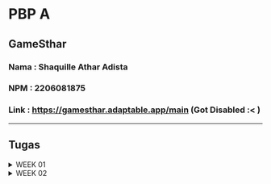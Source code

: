 # PBP A

## GameSthar
### Nama : Shaquille Athar Adista
### NPM  : 2206081875
### Link : https://gamesthar.adaptable.app/main (Got Disabled :< )

---
## Tugas

<details>
  <summary> 
     WEEK 01
  </summary>

  ## 1. Jelaskan bagaimana cara kamu mengimplementasikan checklist di atas secara step-by-step (bukan hanya sekadar mengikuti tutorial). 

**Membuat sebuah proyek Django baru**

+ Buat direktori baru dengan nama `game_sthar`.
+ Terus, saya membuat _virtual environment_ dengan menjalankan perintah .

  ```
  python -m venv env
  ```
+ _virtual environment_ yang telah saya buat tadi berfungsi agar lingkungan kerja kita terisolasi sehingga __package__ serta __dependencies__ tidak akan bertabrakan dengan versi lain yang ada di komputer saya. Cara mengaktifkan __virtual environment__ adalah dengan menjalankan perintah.

  ```
  env\Scripts\activate.bat
  ```

Saya menggunakan perintah tersebut, karena saya menjalankannya di windows.

+ Selanjutnya saya membuat file `requirements.txt` di directory tadi, dan saya menambahkan beberapa __dependecies__ di dalamnya. Tujuannya adalah agar saya dapat menginstall __dependecies__ yang saya butuhkan di project ini.

  ```
  django
  gunicorn 
  whitenoise
  psycopg2-binary
  requests
  urllib3
  ```

+ Setelah itu, saya menjalankan perintah berikut untuk menginstall semua __dependecies__ yang ada di `requirements.txt`. Saya menginstall __dependecies__ ini di __virtual env__ yang telah saya buat tadi.

  ```
  pip install -r requirements.txt

  ```

+ Kemudian saya membuat project django yang bernama `game_sthar` dengan perintah berikut.

  ```
  django-admin startproject game_sthar .

  ```

+ Setelah terbentuk folder `game_sthar`, kemudian saya mencari file `settings.py` dan menambahkan `*` pada `ALLOWED_HOSTS`. Ini bertujuan agar kita mengizinkan akses dari semua host, yang akan membuat aplikasi dapat diakses secara luas.

+ Kemudian, saya menginisiasi direktori `game_sthar` sebagai repo github dengan cara `git init`.

+ Lalu, saya menambahkan `.gitignore` di dalam direktori tadi.


**Membuat aplikasi dengan nama `main` pada proyek tersebut**

+ Di proyek game sthar saya membuat aplikasi baru bernama `main` dengan cara menjalankan perintah berikut.
  ```
  python manage.py startapp main
  ```

+ Kemudian saya akan menambahkan aplikasi `main` ke dalam proyek game sthar dengan cara membuat berkas `setting.py` yang ada di dalam direktori `game_sthar`, kemudian pada `INSTALLED_APPS` saya akan menambahkan `main`.

+ Dalam direktori `main` saya membuat direktori baru yang bernama `templates` dan membuat file `main.html` di dalam direktori `templates`, Isi dari main dalah dilihat di [sini](https://github.com/AtharAdista/game-sthar/blob/main/main/templates/main.html)

**Melakukan routing pada proyek agar dapat menjalankan aplikasi main.**

+ Buka berkas `urls.py` yang ada di dalam direktori `game_sthar` lalu import fungsi `include` dari `django.urls` dan tambahkan rute URL untuk mengarahkan ke `main` di `urlpatterns`

  ```
  from django.contrib import admin
  from django.urls import path, include

  urlpatterns = [
      path('admin/', admin.site.urls),
      path('main/', include('main.urls')),
  ]
  ```

**Membuat model pada aplikasi main dengan nama Item dan memiliki atribut wajib.**

 + Saya membuat file `models.py` yang ada di direktori `main` untuk membuat model baru.
   - Saya mengisi file `models.py` sebagai berikut.
     ```
     from django.db import models
     class Product(models.Model):
        name = models.CharField(max_length=255)
        data_added = models.DateField(auto_now_add=True)
        amount = models.IntegerField()
        description = models.TextField()
        price = models.IntegerField()
        category = models.TextField()
        platform = models.TextField()

     ```
+ Kemudian saya melakukan perintah `makemigrations` untuk membuat migrasi model dan `migrate` untuk menerapkan migrasi ke dalam basis data.
  ```
  python manage.py makemigrations
  python manage.py migrate

  ```

**Membuat sebuah fungsi pada views.py untuk dikembalikan ke dalam sebuah template HTML yang menampilkan nama aplikasi serta nama dan kelas kamu.**

+ Buka file `views.py` yang ada di dalam folder `main`. kemudian tambahkan baris impor `from django.shortcuts import render`. 
+ Lalu tambahkan fungsi `show_main` seperti di bawah ini.

  ```
  from django.shortcuts import render

  def show_main(request):
      context = {
          'name' : 'Shaquille Athar Adista',
          'class' : 'PBP A',

      }

      return render(request, "main.html", context)
  ```

**Melakukan deployment ke Adaptable terhadap aplikasi yang sudah dibuat sehingga nantinya dapat diakses oleh teman-temanmu melalui Internet.**

+ Lakukan git add, commit, dan push sebelum mendeploy web kita.
+ Buka web **Adaptable** dan sign-in.
+ pilih `New App`. Pilih `Connect an Existiting Repository`. Lalu hubungkan semua repositori kita dengan Adaptable.io pada proses instalasi.
+ pilih repositori `game_sthar` dan pilih branch yang mau kita deploy.
+ pilih `python App Template`, kemudian pilih `PostgreSQL`.
+ pada bagian `version`, sesuaikan dengan versi python kita dan pada bagian `Start Command` masukkan perintah `python manage.py migrate && gunicorn game_sthar.wsgi`.
+ pilih nama domain yang kita mau dan centang bagian `HTTP Listener on PORT` dan deploy app.

 **BONUS**

 - Saya juga menambahkan unit test
  ```
  from django.test import TestCase, Client
  from .models import Product

  class mainTest(TestCase):
      def setUp(self):
          self.data= Product.objects.create(
              name = "Fifa 23",
              price = 40000,
              amount = 20,
              category = "Sport",
              platform = "PC, Nitendo Switch, Xbox X|S, Xbox One, Playstation 4",
              description = "The game offers revamped Career Mode, FIFA Ultimate Team (FUT), and the return of Volta Football for a diverse gaming experience.",

          ) 
    
      def test_product(self):
          self.assertEqual(self.data.name, "Fifa 23")
          self.assertEqual(self.data.price, 40000)
          self.assertEqual(self.data.amount, 20)
          self.assertEqual(self.data.category, "Sport")
          self.assertEqual(self.data.platform, "PC, Nitendo Switch, Xbox X|S, Xbox One, Playstation 4")
          self.assertEqual(self.data.description, "The game offers revamped Career Mode, FIFA Ultimate Team (FUT), and the return of Volta Football for a diverse gaming experience.") 

      def test_product_amount_not_negative(self):
          product = Product(name="Test Game", amount=10, price=100, category="Game", platform="PC", description="Test")
        
          self.assertTrue(product.amount >= 0)
    
      def setUp_web(self):
          self.client = Client()

      def test_template_elements(self):
          response = self.client.get('/main/') 

          self.assertEqual(response.status_code, 200) 

          self.assertContains(response, "<h1>Game Sthar</h1>")
          self.assertContains(response, "<h5>Name: </h5>")
          self.assertContains(response, "<h4>Game: </h4>")
          self.assertContains(response, "<h4>Amount: </h4>")
          self.assertContains(response, "<h4>Price: </h4>")
          self.assertContains(response, "<h4>Category: </h4>")
          self.assertContains(response, "<h4>Platform: </h4>")
          self.assertContains(response, "<h4>Description: </h4>")
   
          context = response.context  
          self.assertIn("name", context)
          self.assertIn("game", context)
          self.assertIn("amount", context)
          self.assertIn("price", context)
          self.assertIn("category", context)
          self.assertIn("platform", context)
          self.assertIn("description", context)

  ```

---
## 2. Buatlah bagan yang berisi request client ke web aplikasi berbasis Django beserta responnya dan jelaskan pada bagan tersebut kaitan antara urls.py, views.py, models.py, dan berkas html. 

![MVT architecture](https://github.com/AtharAdista/game-sthar/blob/main/Model.png)

 + User akan menuliskan sesuatu di browser.
 + Klien(browser) mengirim permintaan HTTP ke Django.
 + Django menerima permintaan dan menyampaikannya ke 
   `urls.py`.
 + `urls.py` akan mengarahkan request ke View sesuai url yang diterima.
 + View dapat berinteraksi dengan model yang merupakan komponen yang bertanggung jawab terhadap database.
 + Setelah mendapatkan data dari model, maka View akan merender Template HTML dan diisi dengan data yang sesuai.
 + View akan menghasilkan respons HTTP dan dikirimkan kembali ke klien.
 + Klien menerima respon dan menampilkan halaman web atau data yang diberikan.
 + Klien (browser) menampilkan halaman atau data kepada pengguna.

---
## 3. Jelaskan mengapa kita menggunakan virtual environment? Apakah kita tetap dapat membuat aplikasi web berbasis Django tanpa menggunakan virtual environment?

<p>Kita menggunakan virtual environment agar kita dapat memisahkan ruang kerja kita, jadinya kita dapat menggunakan versi python atau depedensi yang berbeda-beda antar virtual environment, dengan menggunakan virtual environment kita juga dapat menjaga kebersihan sistem kita, kita dapat menghindari potensi adanya masalah konflik depedensi dan kita juga dapat menciptakan proyek-proyek yang bersih dan terorganisir. Namun, kita juga tetap dapat membuat aplikasi web berbasis Django tanpa menggunakan virtual env, tetapi hal ini dapat mengakibatkan lingkungan kerja kita menjadi tidak terstruktur dan mungkin saja akan terdapat kesalahan dikarenakan perbedaan versi python atau dependensi di project-project kita.<p>

---
## 4. Jelaskan apakah itu MVC, MVT, MVVM dan perbedaan dari ketiganya.   

### MVC (Model View Controller) 

MVC adalah sebuah cara dalam membuat aplikasi atau website dengan memisahkan masing-masing bagiannya, yaitu database dalam model, tampilan dalam view, dan perintah-perintah yang memiliki fungsi dalam menghubungkan view dan model di controller. 
  - Model, merupakan komponen pertama dari MVC adalah model yang berfungsi untuk menyiapkan, mengorganisasikan, bahkan memanipulasikan data pada database.
  - View, merupakan bagian yang menampilkan desain tampilan dan juga informasi(data) kepada user atau pengguna (end user)
  - Controller, merupakan bagian yang menghubungkan model dan view pada setiap proses dan request dari user.  

  Dengan konsep model view controller, website sendiri terdiri dari masing-masing bagian yang terpisah sehingga memudahkan dalam mengembangkan dan pengerjaan. Proses pengerjaan aplikasi atau 
  website pun dapat dilakukan dengan cepat karena tim developer dapat lebih fokus ke salah satu bagiannya saja dari model, view, dan controller. Konsep MVC ini sudah diterapkan di berbagai framework PHP, Laravel, CodeIgniter, YII, Symfony, Yii, dan Zend.  

### MVT (Model View Template) 

MVT adalah sebuah pola desain arsitektur website yang terbagi menjadi tiga lapisan, yakni model, view, dan template. Konsep ini diyakini bisa mempercepat proses pembuatan website. Dengan konsep MVT ini, developer dapat mengorganisasi dan memisahkan komponen-komponen utama dalam aplikasi web. Berikut adalah penjelasan masing-masing bagian.
   - Model, merupakan bagian yang merepresentasi data dari aplikasi yang dibuat. Model adalah bagian yang berinteraksi dengan database dan  
     mengelola data aplikasi. Model mendefinisikan struktur dan hubungan data. 
   - View, bertanggung jawab untuk menangani logika bisnis dan tampilan dalam aplikasi. View berguna untuk mengotrol bagaimana data yang dikelola 
     oleh model akan ditampilkan kepada pengguna. Dalam MVT, view berperan sebagai pengatur tampilan dan mengambil data dari model untuk disajikan kepada pengguna. Dalam Django view dapat berupa fungsi atau kelas.
   - Template, komponen yang digunakan untuk merancang tampilan atau antarmuka pengguna. Template memisahkan tampilan (kode HTML) dengan logika 
     aplikasi. Dalam MVT, template digunakan untuk merancang tampilan yang akhirnya akan diisi dengan data dari model melalui view. 
    
### MVVM (Model View ViewModul) 

MVVM adalah pola desain software yang membagi kode aplikasi ke dalam tiga lapisan, yaitu modul, view, dan viewmodul. Tujuan penggunaan MVVM sendiri adalah menjaga  kode UI agar tetap sederhana dan tanpa mengandung app logic agar mudah untuk dikelola.
   - Model merupakan tempat untuk logika bisnis dan data aplikasi, yang didapatkan dari viewmodel setelah menerima input pengguna melalui view. 
   - View bertanggung jawab menentukan struktur, tata letak, teks, gambar, dan elemen antarmuka lainnya yang nantinya dilihat oleh pengguna.
     Seluruh elemen tersebut ditulis dalam bahasa XML dengan kode yang terbatas. Tujuan dari view adalah menginformasikan viewmodel apa yang dilakukan oleh pengguna. Layer ini tidak mengandung logika aplikasi apapun. Namun dalam beberapa kasus, view bisa berisi logika UI yang mengimplementasikan perilaku visual yang sulit diekspresikan dalam XML, seperti animasi.
   - ViewModel adalah layer yang berinteraksi langsung dengan Model, serta menyajikan data untuk View layer. Layer viewmodel berada di antara 
     layer view dan model, dan berfungsi sebagai penghubung keduanya. Viewmodel mendapatkan input dari view mengenai aktivitas pengguna, dan melakukan data binding 2 arah (2-way data binding). Data binding adalah proses mengikat dua  data sumber bersama dan menyinkronkan keduanya. Perubahan pada elemen dalam kumpulan data secara otomatis diperbarui dalam kumpulan data terikat, dan menentukan fungsi UI. Setelah mendapatkan data, viewmodel meneruskannya ke layer model untuk dimanipulasi dan disimpan. Perubahan status yang terjadi selama proses tersebut akan diumumkan melalui notifikasi perubahan.

**Perbedaan MVC, MVT, dan MVVM**
- MVC menggunakan Controller sebagai penghubung antara Model dan View. MVT menggunakan View untuk menerima http request dan mengembalikan HTTP  
  request yang telah diterima (menghubungkan Model dan Template). MVVM menggunakan ViewModel sebagai penghubung anatara Model dan View melalui binding
- MVC menggunakan View untuk menampilkan desain dan data kepada user. MVT menggunakan Template untuk menampilkan desain dan data kepada user. MVVM 
  menggunakan View untuk menampilkan tampilan yang dilihat user 
- MVC cocok digunakan pada aplikasi dengan kompleksitas yang tinggi dan interaksi pengguna yang rumit. MVT cocok digunakan untuk aplikasi kecil 
  dan besar. MVVM cocok digunakan untuk aplikasi dengan tampilan yang kompleks dan dipengaruhi oleh banyak perubahan data.
- MVC modifikasi dapat sulit tergantung pada bagaimana aplikasi dirancang. MVT modifikasi umumnya dianggap mudah karena pemisahan yang kuat antara 
  Model, View, dan Template. MVVM modifikasi dapat lebih mudah jika pengikatan data (data binding) diatur dengan baik.
- MVC hubungan erat (sangat berpasangan) antara Model, View, dan Controller. MVT hubungan yang lebih longar antara Model, View, dan Template. MVVM 
  hubungan yang kuat antara View dan ViewModel.
- MVC digunakan oleh Java, Spring. MVT digunakan oleh Django. MVVM digunakan oleh Microsoft APF, Angular JS
    
Sumber : 
+ https://www.niagahoster.co.id/blog/mvc-adalah/
+ https://www.geeksforgeeks.org/difference-between-mvc-and-mvt-design-patterns/
+ https://revou.co/kosakata/mvvm

</details>

<details>
<summary>WEEK 02</summary>

## 1. Apa perbedaan antara form POST dan form GET dalam Django?

### Form POST 
 Form POST digunakan untuk menambahkan data baru (mengirim data dari formulir html)kedalam database atau ke server django. Metode POST digunakan untuk mengubah status sistem (mengubah database misalnya). POST method menambahkan form-data ke tubuh http resuest sehingga data tidak terlihat di URL. Data yang dikirim dengan metode POST melewati header HTTP sehingga keamanan bergantung pada protokol HTTP. Metode ini sedikit lebih aman dariapada metode GET karena parameternya tidak disimpan dalam riwayat browser atau log server web.

### Form GET
Form GET digunakan untuk mengirim permintaan request ke server tertentu untuk mendapatkan data yang ada di database tanpa mengubah nilai apapun. Request Paramater dari method GET ditambahkan ke URL. GET request lebih baik tidak digunakan untuk informasi yang sensitive karena request dari GET terlihat di URL sehingga dapat membahayakan keamanan.

## 2. Apa perbedaan utama antara XML, JSON, dan HTML dalam konteks pengiriman data?
JSON dan XML sama-sama teknologi yang digunakan untuk merepresentasikan data dalam format yang dapat dipahami oleh manusia dan tidak bergantung dengan bahasa komputer apapun. Sedangkan HTML adalah bahasa markup standar untuk pembuatan halaman web. Ini memungkinkan pembuatan dan struktur bagian, paragraf, dan tautan menggunakan elemen HTML (blok penyusun halaman web) seperti tag dan atribut, dalam konteks pengiriman data, HTML merupakan tempat kita mengirim data dengan menggunakan tag `<form></form>` dan kemudian data tersebut akan disimpan dalam format JSON atau XML, HTML juga dapat merender(menampilkan) data yang telah ada di server ke browser yang kita gunakan. Perbedaan JSON dengan XML adalah data yang disimpan dengan format XML lebih mudah dipahami oleh pemula, daripada data dengan format JSON. Data dalam XML menggunakan format tag dengan elemen dalam angle brackets (`<tag>nilai<tag>`), sedangkan JSON menggunakan format key dan value (`{"key":"value"}`). XML tidak dapat menggunakan array, sedangkan JSON dapat menggunakan array. JSON dianggap lebih efisien dalam hal ukuran pengolahan data web daripada XML karena secara umum ukuran dari JSON lebih kecil daripada XML. JSON berasal dari javascript, sedangkan XML berasal dari SGML. Jadi berdasarkan pernyataan diatas perbedaan utama yang dapat terlihat antara JSON dan XML adalah perbedaan dalam penyajian datanya. Sedangkan perbedaan antara JSON, XML, dan HTML adalah JSON dan XML merupakan format penyimpanan data, sedangkan HTML dapat digunakan untuk menampilkan data tersebut ke browser.

## 3. Mengapa JSON sering digunakan dalam pertukaran data antara aplikasi web modern?
  Ada beberapa alasan mengapa JSON sering digunakan dalam pertukaran data antara aplikasi web modern
  - JSON self-describing, JSON sintaksnya sangat jelas dan dapat dipahami dengan mudah oleh manusia. Data dalam JSON memiliki format `{ 'key' : 'value'}`, sehingga sangat jelas. Selain mudah dipahami oleh manusia, JSON juga mudah dipahami oleh komputer.
  - JSON lebih efisien (ukuran data JSON umunya lebih kecil daripada ukuran data XML)
  - JSON dapat digunakan untuk lintas platform.
  - penguraian server mudah dilakukan dalam format JSON.
  - JSON dapat digunakan dalam berbagai bahasa pemrograman.
  - JSON sangat populer, sehingga banyak layanan web dan API yang menyediakan format JSON.

## 4. Jelaskan bagaimana cara kamu mengimplementasikan checklist di atas secara step-by-step (bukan hanya sekadar mengikuti tutorial).

**Membuat input `form` untuk menambahkan objek model pada app sebelumnya.**
+ Buat kerangka views terlebih dahulu dengan membuat folder `templates` pada root membuat berkas `base.html`. Berkas `base.html` akan digunakan sebagai kerangkan umum untuk halaman web lainnya.
+ Setelah selesai membuat kerangka views, kemudian saya membuat berkas baru pada folder `main` dengan nama `forms.py`. Kemudian saya menambahkan kode berikut di dalam `forms.py`


  ```
  from django.forms import ModelForm
  from main.models import Product

  class ProductForm(ModelForm):
      class Meta:
          model = Product
          fields = ["name", "category", "platform", "amount" ,"price", "description"]
  ```

+ Kemudian saya membuat `views.py` yang ada di folder `main` dan menambahkan beberapa import dan saya juga membuat fungsi baru dalam file `view.py` dan mengubah fungsi `show_main` yang ada di `views.py`
   
  ```
  def show_main(request):
    products = Product.objects.all()
    jumlah_item = Product.objects.count()
    context = {
        'name' : 'Shaquille Athar Adista',
        'class' : 'PBP A',
        'jumlah_item' : jumlah_item,
        'products': products


    }

    return render(request, "main.html", context)

  def create_product(request):
      form = ProductForm(request.POST or None)

      if form.is_valid() and request.method == "POST":
          form.save()
          return HttpResponseRedirect(reverse('main:show_main'))
      
      context = {'form': form}
      return render(request, "create_product.html", context)

  ```
+ Kemudian saya membuka `urls.py` yang ada di folder `main` dan import fungsi `create_product` dan saya menambahkan <i>path url</i> ke dalam `urlpattern` pada `urls.py` di `main` untuk mengakses fungsi yang diimport tadi.

  ```
  from main.views import show_main, create_product
  ```
  ```
  path('create-product', create_product, name='create_product'),
  ```

+ Kemudian saya membuat berkas HTML baru dengan nama `create_product.html` pada folder `main/temlate`. Isi dari file tersebut adalah sebagai berikut.
  ```
  {% extends 'base.html' %}

  {% block content %}
  <h1>Add New Product</h1>

  <form method="POST">
      {% csrf_token %}
      <table>
          {{ form.as_table }}
          <tr>
              <td></td>
              <td>
                  <input type="submit" value="Add Product"/>
              </td>
          </tr>
      </table>
  </form>

  {% endblock %}
  ```
+ Kemudian pada berkas `main.html` saya tambahkan kode berikut dalam `{% block content %}`.
  ```
      <table>
          <tr>
              <th>Name</th>
              <th>Category</th>
              <th>Platform</th>
              <th>Amount</th>
              <th>Price</th>
              <th>Description</th>
              <th>Date Added</th>
          </tr>

          {% comment %} Menampilkan data produk {% endcomment %}

          {% for product in products %}
              <tr>
                  <td>{{ product.name }}</td>
                  <td>{{ product.category}}</td>
                  <td>{{ product.platform }}</td>
                  <td>{{ product.amount }}</td>
                  <td>{{ product.price}}</td>
                  <td>{{ product.description }}</td>
                  <td>{{ product.data_added }}</td>
              </tr>
          {% endfor %}
      </table>

      <br />

      <a href="{% url 'main:create_product' %}">
          <button>
              Add New Product
          </button>
      </a>

  {% endblock content %}

  ``` 
<br/>

**Tambahkan 5 fungsi views untuk melihat objek yang sudah ditambahkan dalam format HTML, XML, JSON, XML by ID, dan JSON by ID.**
+ Untuk mengembalikan data dalam html saya menggunakan fungsi `show_main` yang ada didalam file `views.py` yang ada di `main`.

  ```
  # file views.main

  def show_main(request):
    products = Product.objects.all()
    jumlah_item = Product.objects.count()
    context = {
        'name' : 'Shaquille Athar Adista',
        'class' : 'PBP A',
        'jumlah_item' : jumlah_item,
        'products': products


    }

    return render(request, "main.html", context)
  ```

+ Untuk mengembalikan data dalam XML saya menggunakan fungsi `show_xml` yang ada didalam file `views.py` yang ada di `main`.
  
  ```
  def show_xml(request):
    data = Product.objects.all()
    return HttpResponse(serializers.serialize("xml", data), content_type = "application/xml")

  ```

+ Untuk mengembalikan data dalam JSON saya menggunakan fungsi `show_json` yang ada didalam file `views.py` yang ada di `main`.
  
  ```
  def show_json(request):
    data = Product.objects.all()
    return HttpResponse(serializers.serialize("json" data), content_type = "application/json")

  ```

+ Untuk mengembalikan data dalam XML dengan memanfaatkan ID saya menggunakan fungsi `show_xml_by_id` yang ada didalam file `views.py` yang ada di `main`.
  
  ```
  def show_xml_by_id(request,id):
    data = Product.objects.filter(pk=id)
    return HttpResponse(serializers.serialize("xml", data), content_type = "application/xml")
  ```

+ Untuk mengembalikan data dalam JSON dengan memanfaatkan ID saya menggunakan fungsi `show_json_by_id` yang ada didalam file `views.py` yang ada di `main`.
  
  ```
  def show_json_by_id(request, id):
    data = Product.objects.filter(pk=id)
    return HttpResponse(serializers.serialize("json", data), content_type= "application/json")
  ```

**Membuat routing URL untuk masing-masing views yang telah ditambahkan pada poin 2.**
+ Saya mengimpor fungsi yang telah saya buat tadi dalam file `views.py` ke dalam file `urls.py` yang ada di `main`, kemudian saya menambahkan <i>path url</i> ke dalam `urlpatterns` untuk mengakses fungsi yang sudah saya impor tadi.
  
  ```
  from django.urls import path
  from main.views import show_main, create_product, show_xml,show_json, show_xml_by_id, show_json_by_id

  app_name = 'main'

  urlpatterns = [
      path('', show_main, name='show_main'),
      path('create-product', create_product, name='create_product'),
      path("xml/", show_xml, name='show_xml'),
      path("json/", show_json, name='show_json'),
      path("xml/<int:id>", show_xml_by_id, name="show_xml_by_id"),
      path("json/<int:id>", show_json_by_id, name="show_jason_by_id"),
  ]
  ```
  **Mengakses kelima URL di poin 2 menggunakan Postman, membuat screenshot dari hasil akses URL pada Postman, dan menambahkannya ke dalam README.md.**

  ![postman_html](img/postman_html.png)

  ![postman_xml](img/postman_xml.png)

  ![postman_json](img/postman_json.png)

  ![postman_xml_id](img/postman_xml_id.png)

  ![postman_json_id](img/postman_json_id.png)


  ## BONUS
  **Kamu akan mendapatkan nilai bonus pada penilaian tugas ini apabila kamu membuat fitur berikut**

  + [x] Menambahkan pesan "Kamu menyimpan X item pada aplikasi ini" (dengan X adalah jumlah data item yang tersimpan pada aplikasi) dan menampilkannya di atas tabel data. Kalimat pesan boleh dikustomisasi sesuai dengan tema aplikasi, namun harus memiliki makna yang sama.

   ![Bonus Week 2](img/bonus_week02.png)






</details> 

